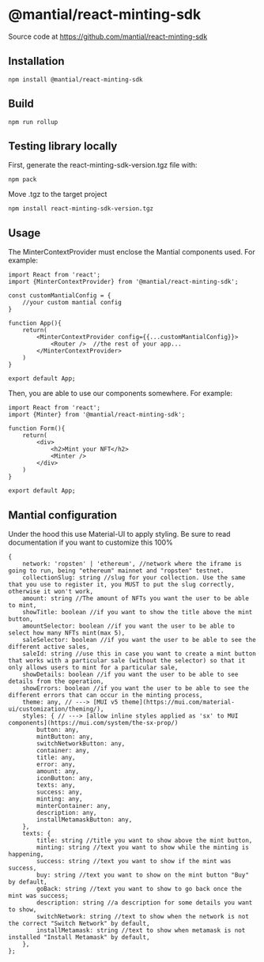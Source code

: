 # @mantial/react-minting-sdk

Source code at https://github.com/mantial/react-minting-sdk

## Installation

    npm install @mantial/react-minting-sdk

## Build

    npm run rollup

## Testing library locally

First, generate the react-minting-sdk-version.tgz file with:

    npm pack

Move .tgz to the target project

    npm install react-minting-sdk-version.tgz

## Usage

The MinterContextProvider must enclose the Mantial components used. For example:

```
import React from 'react';
import {MinterContextProvider} from '@mantial/react-minting-sdk';

const customMantialConfig = {
    //your custom mantial config
}

function App(){
    return(
        <MinterContextProvider config={{...customMantialConfig}}>
            <Router />  //the rest of your app...
        </MinterContextProvider>
    )
}

export default App;
```

Then, you are able to use our components somewhere. For example:

```
import React from 'react';
import {Minter} from '@mantial/react-minting-sdk';

function Form(){
    return(
        <div>
            <h2>Mint your NFT</h2>
            <Minter />
        </div>
    )
}

export default App;
```

## Mantial configuration

Under the hood this use Material-UI to apply styling. Be sure to read documentation if you want to customize this 100%

```
{
    network: 'ropsten' | 'ethereum', //network where the iframe is going to run, being "ethereum" mainnet and "ropsten" testnet.
    collectionSlug: string //slug for your collection. Use the same that you use to register it, you MUST to put the slug correctly, otherwise it won't work,
    amount: string //The amount of NFTs you want the user to be able to mint,
    showTitle: boolean //if you want to show the title above the mint button,
    amountSelector: boolean //if you want the user to be able to select how many NFTs mint(max 5),
    saleSelector: boolean //if you want the user to be able to see the different active sales,
    saleId: string //use this in case you want to create a mint button that works with a particular sale (without the selector) so that it only allows users to mint for a particular sale,
    showDetails: boolean //if you want the user to be able to see details from the operation,
    showErrors: boolean //if you want the user to be able to see the different errors that can occur in the minting process,
    theme: any, // ---> [MUI v5 theme](https://mui.com/material-ui/customization/theming/),
    styles: { // ---> [allow inline styles applied as 'sx' to MUI components](https://mui.com/system/the-sx-prop/)
        button: any,
        mintButton: any,
        switchNetworkButton: any,
        container: any,
        title: any,
        error: any,
        amount: any,
        iconButton: any,
        texts: any,
        success: any,
        minting: any,
        minterContainer: any,
        description: any,
        installMetamaskButton: any,
    },
    texts: {
        title: string //title you want to show above the mint button,
        minting: string //text you want to show while the minting is happening,
        success: string //text you want to show if the mint was success,
        buy: string //text you want to show on the mint button "Buy" by default,
        goBack: string //text you want to show to go back once the mint was success;
        description: string //a description for some details you want to show,
        switchNetwork: string //text to show when the network is not the correct "Switch Network" by default,
        installMetamask: string //text to show when metamask is not installed "Install Metamask" by default,
    },
};
```

